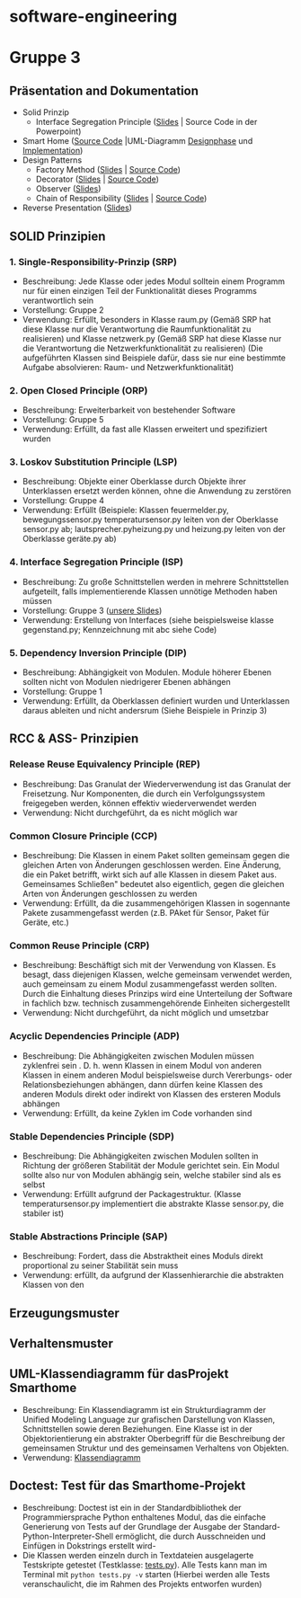 # software-engineering
# Gruppe 3


## Präsentation and Dokumentation

- Solid Prinzip
  - Interface Segregation Principle ([Slides](./01_SOLID-Prinzipien/SOLID-Prinzipien_ISP.pdf) | Source Code in der Powerpoint)
- Smart Home ([Source Code](./02_SmartHome/smarthome-python) |UML-Diagramm [Designphase](./02_SmartHome/UML-SmartHome.pdf) und  [Implementation](./02_SmartHome/smarthome-python/UML%20smarthome.pdf))
- Design Patterns
  - Factory Method ([Slides](./03_design_patterns/builder/presentations/builder.pdf) | [Source Code](./03_DesignPattern_FactoryMethod/Codebeispiel_FactoryMethod.py))
  - Decorator ([Slides](./05_DesignPattern_Decorator/Design_Pattern_Decorator.pdf) | [Source Code](./05_DesignPattern_Decorator/decorator.py))
  - Observer ([Slides](./06_DesignPattern_Observer/DesignPattern_Observer.pdf))
  - Chain of Responsibility ([Slides](./07_DesignPattern_ChainOfResponsibility/DesignPattern_ChainOfResponsibility.pdf) | [Source Code](./07_DesignPattern_ChainOfResponsibility/Codebeispiel_ChainOfResponsibility.py))
- Reverse Presentation ([Slides](./04_Making_architecture_Matter_Martin_Fowler/Making_Architecture_Matter.pdf))

## SOLID Prinzipien

### 1. Single-Responsibility-Prinzip (SRP)
- Beschreibung: Jede Klasse oder jedes Modul solltein einem Programm nur für einen einzigen Teil der Funktionalität dieses Programms verantwortlich sein 
- Vorstellung: Gruppe 2
- Verwendung: Erfüllt, besonders in Klasse raum.py (Gemäß SRP hat diese Klasse nur die Verantwortung die Raumfunktionalität zu realisieren) und Klasse netzwerk.py (Gemäß SRP hat diese Klasse nur die Verantwortung die Netzwerkfunktionalität zu realisieren) (Die aufgeführten Klassen sind Beispiele dafür, dass sie nur eine bestimmte Aufgabe absolvieren: Raum- und Netzwerkfunktionalität)

### 2. Open Closed Principle (ORP)
- Beschreibung: Erweiterbarkeit von bestehender Software
- Vorstellung: Gruppe 5
- Verwendung: Erfüllt, da fast alle Klassen erweitert und spezifiziert wurden

### 3. Loskov Substitution Principle (LSP)
- Beschreibung: Objekte einer Oberklasse durch Objekte ihrer Unterklassen ersetzt werden können, ohne die Anwendung zu zerstören
- Vorstellung: Gruppe 4
- Verwendung: Erfüllt (Beispiele: Klassen feuermelder.py, bewegungssensor.py temperatursensor.py leiten von der Oberklasse sensor.py ab; lautsprecher.pyheizung.py und heizung.py leiten von der Oberklasse geräte.py ab)

### 4. Interface Segregation Principle (ISP)
- Beschreibung: Zu große Schnittstellen werden in mehrere Schnittstellen aufgeteilt, falls implementierende Klassen unnötige Methoden haben müssen
- Vorstellung: Gruppe 3 ([unsere Slides](./01_SOLID-Prinzipien/SOLID-Prinzipien_ISP.pdf))
- Verwendung: Erstellung von Interfaces (siehe beispielsweise klasse gegenstand.py; Kennzeichnung mit abc siehe Code)


### 5. Dependency Inversion Principle (DIP)
- Beschreibung: Abhängigkeit von Modulen. Module höherer Ebenen sollten nicht von Modulen niedrigerer Ebenen abhängen
- Vorstellung: Gruppe 1
- Verwendung: Erfüllt, da Oberklassen definiert wurden und Unterklassen daraus ableiten und nicht andersrum (Siehe Beispiele in Prinzip 3)

## RCC & ASS- Prinzipien

### Release Reuse Equivalency Principle (REP)
- Beschreibung: Das Granulat der Wiederverwendung ist das Granulat der Freisetzung. Nur Komponenten, die durch ein Verfolgungssystem freigegeben werden, können effektiv wiederverwendet werden
- Verwendung: Nicht durchgeführt, da es nicht möglich war

### Common Closure Principle (CCP)
- Beschreibung: Die Klassen in einem Paket sollten gemeinsam gegen die gleichen Arten von Änderungen geschlossen werden. Eine Änderung, die ein Paket betrifft, wirkt sich auf alle Klassen in diesem Paket aus. Gemeinsames Schließen" bedeutet also eigentlich, gegen die gleichen Arten von Änderungen geschlossen zu werden
- Verwendung: Erfüllt, da die zusammengehörigen Klassen in sogennante Pakete zusammengefasst werden (z.B. PAket für Sensor, Paket für Geräte, etc.)

### Common Reuse Principle (CRP)
- Beschreibung: Beschäftigt sich mit der Verwendung von Klassen. Es besagt, dass diejenigen Klassen, welche gemeinsam verwendet werden, auch gemeinsam zu einem Modul zusammengefasst werden sollten. Durch die Einhaltung dieses Prinzips wird eine Unterteilung der Software in fachlich bzw. technisch zusammengehörende Einheiten sichergestellt
- Verwendung: Nicht durchgeführt, da nicht möglich und umsetzbar

### Acyclic Dependencies Principle (ADP)
- Beschreibung: Die Abhängigkeiten zwischen Modulen müssen zyklenfrei sein  . D. h. wenn Klassen in einem Modul von anderen Klassen in einem anderen Modul beispielsweise durch Vererbungs- oder Relationsbeziehungen abhängen, dann dürfen keine Klassen des anderen Moduls direkt oder indirekt von Klassen des ersteren Moduls abhängen
- Verwendung: Erfüllt, da keine Zyklen  im Code vorhanden sind

### Stable Dependencies Principle (SDP)
- Beschreibung: Die Abhängigkeiten zwischen Modulen sollten in Richtung der größeren Stabilität der Module gerichtet sein. Ein Modul sollte also nur von Modulen abhängig sein, welche stabiler sind als es selbst
- Verwendung: Erfüllt aufgrund der Packagestruktur. (Klasse temperatursensor.py implementiert die abstrakte Klasse sensor.py, die stabiler ist)

### Stable Abstractions Principle (SAP)
- Beschreibung: Fordert, dass die Abstraktheit eines Moduls direkt proportional zu seiner Stabilität sein muss
- Verwendung: erfüllt, da aufgrund der Klassenhierarchie die abstrakten Klassen von den 


## Erzeugungsmuster


## Verhaltensmuster


## UML-Klassendiagramm für dasProjekt Smarthome
- Beschreibung: Ein Klassendiagramm ist ein Strukturdiagramm der Unified Modeling Language zur grafischen Darstellung von Klassen, Schnittstellen sowie deren Beziehungen. Eine Klasse ist in der Objektorientierung ein abstrakter Oberbegriff für die Beschreibung der gemeinsamen Struktur und des gemeinsamen Verhaltens von Objekten.
- Verwendung: [Klassendiagramm](./02_SmartHome/smarthome-python/UML%20smarthome.pdf)

## Doctest: Test für das Smarthome-Projekt

- Beschreibung: Doctest ist ein in der Standardbibliothek der Programmiersprache Python enthaltenes Modul, das die einfache Generierung von Tests auf der Grundlage der Ausgabe der Standard-Python-Interpreter-Shell ermöglicht, die durch Ausschneiden und Einfügen in Dokstrings erstellt wird-
- Die Klassen werden einzeln durch in Textdateien ausgelagerte Testskripte getestet (Testklasse: [tests.py](/02_SmartHome/smarthome-python/tests.py)). Alle Tests kann man im Terminal mit `python tests.py -v` starten (Hierbei werden alle Tests veranschaulicht, die im Rahmen des Projekts entworfen wurden)

